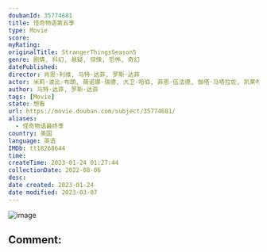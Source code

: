 ```yaml
---
doubanId: 35774681
title: 怪奇物语第五季
type: Movie
score: 
myRating: 
originalTitle: StrangerThingsSeason5
genre: 剧情, 科幻, 悬疑, 惊悚, 恐怖, 奇幻
datePublished: 
director: 肖恩·利维, 马特·达菲, 罗斯·达菲
actor: 米莉·波比·布朗, 薇诺娜·瑞德, 大卫·哈伯, 菲恩·伍法德, 伽塔·马塔拉佐, 凯莱布·麦克劳克林, 诺亚·施纳普, 萨迪·辛克, 娜塔莉·戴尔, 查理·希顿, 乔·基瑞, 玛雅·霍克, 布伦特·吉尔曼, 普莉雅·弗格森, 保罗·雷瑟, 爱德华多·弗兰科, 谢尔曼·奥古斯图斯, 汤姆·弗拉席亚, 艾米贝丝·麦克纳尔蒂
author: 马特·达菲, 罗斯·达菲
tags: [Movie]
state: 想看
url: https://movie.douban.com/subject/35774681/
aliases:
  - 怪奇物语最终季
country: 美国
language: 英语
IMDb: tt18268644
time: 
createTime: 2023-01-24 01:27:44
collectionDate: 2022-08-06
desc: 
date created: 2023-01-24
date modified: 2023-03-07
---
```


![image](p2882212617.jpg)

Comment:
---
